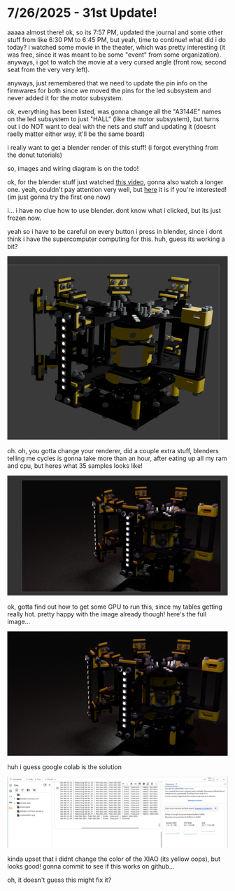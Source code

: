 # 7/26/2025 - 31st Update!

aaaaa almost there! ok, so its 7:57 PM, updated the journal and some other stuff from like 6:30 PM to 6:45 PM, but yeah, time to continue! what did i do today? i watched some movie in the theater, which was pretty interesting (it was free, since it was meant to be some "event" from some organization). anyways, i got to watch the movie at a very cursed angle (front row, second seat from the very very left).

anyways, just remembered that we need to update the pin info on the firmwares for both since we moved the pins for the led subsystem and never added it for the motor subsystem.

ok, everything has been listed, was gonna change all the "A3144E" names on the led subsystem to just "HALL" (like the motor subsystem), but turns out i do NOT want to deal with the nets and stuff and updating it (doesnt raelly matter either way, it'll be the same board)

i really want to get a blender render of this stuff! (i forgot everything from the donut tutorials)

so, images and wiring diagram is on the todo!

ok, for the blender stuff just watched [this video](https://www.youtube.com/watch?v=yMfAVJGHMrM), gonna also watch a longer one. yeah, couldn't pay attention very well, but [here](https://www.youtube.com/watch?v=0B0OUAdQ6UI) it is if you're interested! (im just gonna try the first one now)

i... i have no clue how to use blender. dont know what i clicked, but its just frozen now.

yeah so i have to be careful on every button i press in blender, since i dont think i have the supercomputer computing for this. huh, guess its working a bit?

![hmm](</updatelogs/images/202507/07262025 - 1.png>)

oh. oh, you gotta change your renderer, did a couple extra stuff, blenders telling me cycles is gonna take more than an hour, after eating up all my ram and cpu, but heres what 35 samples looks like!

![waw](</updatelogs/images/202507/07262025 - 2.png>)

ok, gotta find out how to get some GPU to run this, since my tables getting really hot. pretty happy with the image already though! here's the full image...

![waw](</updatelogs/images/202507/07262025 - 3.png>)

huh i guess google colab is the solution

![hmm](</updatelogs/images/202507/07262025 - 4.png>)

kinda upset that i didnt change the color of the XIAO (its yellow oops), but looks good! gonna commit to see if this works on github...

oh, it doesn't guess this might fix it?